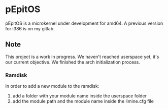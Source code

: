 # pEpitOS

pEpitOS is a microkernel under development for amd64. A previous version for i386 is on my gitlab.

## Note

This project is a work in progress. We haven't reached userspace yet, it's our current objective. We finished the arch initialization process.

### Ramdisk
In order to add a new module to the ramdisk:
1. add a folder with your module name inside the userspace folder
2. add the module path and the module name inside the limine.cfg file